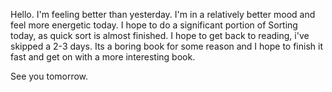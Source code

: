 Hello. I'm feeling better than yesterday. I'm in a relatively better mood and feel more energetic today. I hope to do a significant portion of Sorting today, as quick sort is almost finished. I hope to get back to reading, i've skipped a 2-3 days. Its a boring book for some reason and I hope to finish it fast and get on with a more interesting book.

See you tomorrow.

